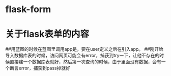 # flask-form
# 关于flask表单的内容
##用蓝图的时候在蓝图里调用app是，要在user定义之后在引入app。
##刚开始导入数据库表的时候，访问网页可能会有error，捕获到try一下，让他不存在的时候直接建一个数据库表就好，然后第一次查询的时候，由于里面没有数据，会有一个断言error，捕获到pass掉就好